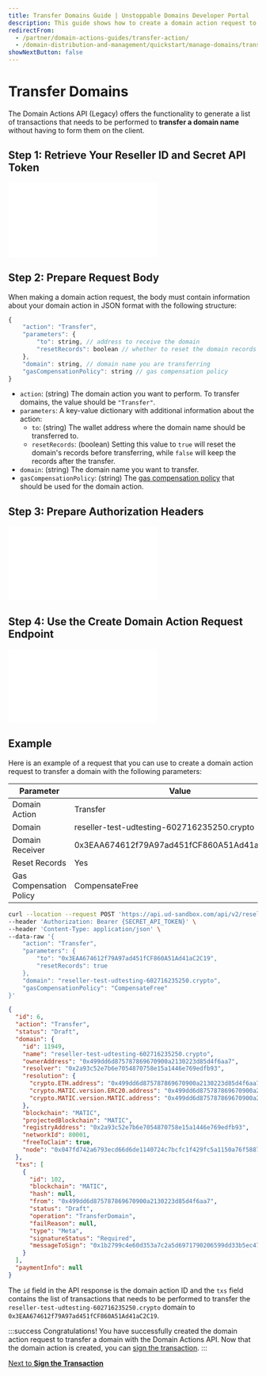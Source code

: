 ```yaml
---
title: Transfer Domains Guide | Unstoppable Domains Developer Portal
description: This guide shows how to create a domain action request to transfer domains using the Domain Actions API.
redirectFrom:
  - /partner/domain-actions-guides/transfer-action/
  - /domain-distribution-and-management/quickstart/manage-domains/transfer/
showNextButton: false
---
```


# Transfer Domains

The Domain Actions API (Legacy) offers the functionality to generate a list of transactions that needs to be performed to **transfer a domain name** without having to form them on the client.

## Step 1: Retrieve Your Reseller ID and Secret API Token

<embed src="/snippets/_reseller-id-location.md" />

## Step 2: Prepare Request Body

When making a domain action request, the body must contain information about your domain action in JSON format with the following structure:

```javascript
{
    "action": "Transfer",
    "parameters": {
        "to": string, // address to receive the domain
        "resetRecords": boolean // whether to reset the domain records
    },
    "domain": string, // domain name you are transferring
    "gasCompensationPolicy": string // gas compensation policy
}
```

- `action`: (string) The domain action you want to perform. To transfer domains, the value should be `"Transfer"`.
- `parameters`: A key-value dictionary with additional information about the action:
  - `to`: (string) The wallet address where the domain name should be transferred to.
  - `resetRecords`: (boolean) Setting this value to `true` will reset the domain's records before transferring, while `false` will keep the records after the transfer.
- `domain`: (string) The domain name you want to transfer.
- `gasCompensationPolicy`: (string) The [gas compensation policy](./overview.md#gas-compensation-policies) that should be used for the domain action.

## Step 3: Prepare Authorization Headers

<embed src="/snippets/_auth-headers-preparation.md" />

## Step 4: Use the Create Domain Action Request Endpoint

<embed src="/snippets/_domain-actions-endpoint-usage.md" />

## Example

Here is an example of a request that you can use to create a domain action request to transfer a domain with the following parameters:

| Parameter               | Value                                       |
| ----------------------- | ------------------------------------------- |
| Domain Action           | Transfer                                    |
| Domain                  | reseller-test-udtesting-602716235250.crypto |
| Domain Receiver         | 0x3EAA674612f79A97ad451fCF860A51Ad41aC2C19  |
| Reset Records           | Yes                                         |
| Gas Compensation Policy | CompensateFree                              |

```bash Request
curl --location --request POST 'https://api.ud-sandbox.com/api/v2/resellers/{PARTNER_RESELLERID}/actions' \
--header 'Authorization: Bearer {SECRET_API_TOKEN}' \
--header 'Content-Type: application/json' \
--data-raw '{
    "action": "Transfer",
    "parameters": {
        "to": "0x3EAA674612f79A97ad451fCF860A51Ad41aC2C19",
        "resetRecords": true
    },
    "domain": "reseller-test-udtesting-602716235250.crypto",
    "gasCompensationPolicy": "CompensateFree"
}'
```

```json Response
{
  "id": 6,
  "action": "Transfer",
  "status": "Draft",
  "domain": {
    "id": 11949,
    "name": "reseller-test-udtesting-602716235250.crypto",
    "ownerAddress": "0x499dd6d875787869670900a2130223d85d4f6aa7",
    "resolver": "0x2a93c52e7b6e7054870758e15a1446e769edfb93",
    "resolution": {
      "crypto.ETH.address": "0x499dd6d875787869670900a2130223d85d4f6aa7",
      "crypto.MATIC.version.ERC20.address": "0x499dd6d875787869670900a2130223d85d4f6aa7",
      "crypto.MATIC.version.MATIC.address": "0x499dd6d875787869670900a2130223d85d4f6aa7"
    },
    "blockchain": "MATIC",
    "projectedBlockchain": "MATIC",
    "registryAddress": "0x2a93c52e7b6e7054870758e15a1446e769edfb93",
    "networkId": 80001,
    "freeToClaim": true,
    "node": "0x047fd742a6793ecd66d6de1140724c7bcfc1f429fc5a1150a76f58877105b6da"
  },
  "txs": [
    {
      "id": 102,
      "blockchain": "MATIC",
      "hash": null,
      "from": "0x499dd6d875787869670900a2130223d85d4f6aa7",
      "status": "Draft",
      "operation": "TransferDomain",
      "failReason": null,
      "type": "Meta",
      "signatureStatus": "Required",
      "messageToSign": "0x1b2799c4e60d353a7c2a5d6971790206599dd33b5ec477df817b61710f1b3e1b"
    }
  ],
  "paymentInfo": null
}
```

The `id` field in the API response is the domain action ID and the `txs` field contains the list of transactions that needs to be performed to transfer the `reseller-test-udtesting-602716235250.crypto` domain to `0x3EAA674612f79A97ad451fCF860A51Ad41aC2C19`.

:::success Congratulations!
You have successfully created the domain action request to transfer a domain with the Domain Actions API. Now that the domain action is created, you can [sign the transaction](./overview.md#step-2-sign-the-transaction).
:::



<div class="custom-next-to">

[Next to **Sign the Transaction**](./overview.md#step-2-sign-the-transaction)

</div>
